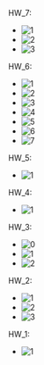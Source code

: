 HW_7:
  - ![1](https://github.com/user-attachments/assets/43b06309-829e-47ed-8ec6-7c152f60a5bf)
  - ![2](https://github.com/user-attachments/assets/e8343e1f-eaa2-49b0-8c11-62784067a594)
  - ![3](https://github.com/user-attachments/assets/f5ece680-3567-41c2-9ebb-049eb5489e21)

HW_6:
  - ![1](https://github.com/user-attachments/assets/9b140f4d-94fc-4c74-aeed-b940bca3c5e8)
  - ![2](https://github.com/user-attachments/assets/721e727a-93b0-4d21-83ed-111d15fcea84)
  - ![3](https://github.com/user-attachments/assets/b48ebc0e-0dc4-488b-8310-dbc02a56bef3)
  - ![4](https://github.com/user-attachments/assets/4c5270e4-be58-44f3-8645-8d60db735e3f)
  - ![5](https://github.com/user-attachments/assets/17c78a31-6364-4a03-bca4-f66ada42022f)
  - ![6](https://github.com/user-attachments/assets/edd0c78f-7a25-4ad9-aa2e-08525f4d0bb1)
  - ![7](https://github.com/user-attachments/assets/a01cdbbe-3f07-412c-8a1e-bca51c9e79bb)

HW_5:
  - ![1](https://github.com/user-attachments/assets/65a91449-56f0-4d41-87ab-2e9d009a047b)

HW_4:
  - ![1](https://github.com/user-attachments/assets/d2ebe168-a939-40cc-904e-7e22c8a443b6)

HW_3:
  - ![0](https://github.com/user-attachments/assets/54b4318e-8667-4454-b53d-edbeb8b8c18e)
  - ![1](https://github.com/user-attachments/assets/e3dee880-6f28-47d2-b805-73c663cdcd01)
  - ![2](https://github.com/user-attachments/assets/466baf82-04b0-47a0-88ad-e0e07e326663)

HW_2:
  - ![1](https://github.com/user-attachments/assets/d0a8c096-725f-4043-b968-31108c3b5baf)
  - ![2](https://github.com/user-attachments/assets/ba2e6f99-80b8-4b61-b448-f5cff7d9e18b)
  - ![3](https://github.com/user-attachments/assets/0a14c274-ec8e-4581-95f2-67baf4d4e158)

HW_1: 
  - ![1](https://github.com/user-attachments/assets/691b7a49-a64f-46f8-8da4-8b56a7d34ecf)
